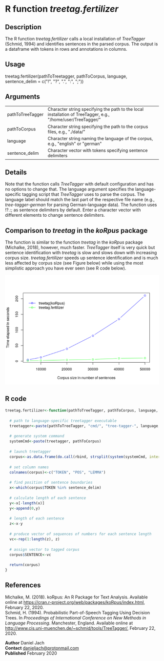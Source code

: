 R function *treetag.fertilizer*
================

Description
-----------

The R function *treetag.fertilizer* calls a local installation of *TreeTagger* (Schmid, 1994) and identifies sentences in the parsed corpus. The output is a dataframe with tokens in rows and annotations in columns.

Usage
-----

treetag.fertilizer(pathToTreetagger, pathToCorpus, language, sentence\_delim = c("!", "?", ".", ":", ";"))

Arguments
---------

<table>
<colgroup>
<col width="9%" />
<col width="90%" />
</colgroup>
<tbody>
<tr class="odd">
<td>pathToTreeTagger</td>
<td>Character string specifying the path to the local installation of TreeTagger, e.g., &quot;/home/user/TreeTagger/&quot;</td>
</tr>
<tr class="even">
<td>pathToCorpus</td>
<td>Character string specifying the path to the corpus files, e.g., &quot;./data/&quot;</td>
</tr>
<tr class="odd">
<td>language</td>
<td>Character string naming the language of the corpus, e.g., &quot;english&quot; or &quot;german&quot;</td>
</tr>
<tr class="even">
<td>sentence_delim</td>
<td>Character vector with tokens specifying sentence delimiters</td>
</tr>
</tbody>
</table>

Details
-------

Note that the function calls *TreeTagger* with default configuration and has no options to change that. The language argument specifies the language-specific tagging script that *TreeTagger* uses to parse the corpus. The language label should match the last part of the respective file name (e.g., *tree-tagger-german* for parsing German-language data). The function uses !?.:; as sentence delimiters by default. Enter a character vector with different elements to change sentence delimiters.

Comparison to *treetag* in the *koRpus* package
-----------------------------------------------

The function is similar to the function *treetag* in the *koRpus* package (Michalke, 2018), however, much faster. *TreeTagger* itself is very quick but sentence identification with *treetag* is slow and slows down with increasing corpus size. *treetag.fertilizer* speeds up sentence identification and is much less affected by corpus size (see Figure below) while using the most simplistic approach you have ever seen (see R code below).

![](README_files/figure-markdown_github/plot-1.png)

R code
------

``` r
treetag.fertilizer<-function(pathToTreeTagger, pathToCorpus, language, sentence_delim = c("!", "?", ".", ":", ";")){
  
  # path to language-specific treetagger executable
  treetagger<-paste(pathToTreeTagger, "cmd/", "tree-tagger-", language, sep = "") 
  
  # generate system command
  systemCmd<-paste(treetagger, pathToCorpus) 
  
  # launch treetagger 
  corpus<-as.data.frame(do.call(rbind, strsplit(system(systemCmd, intern = TRUE), "\t")), stringsAsFactors = FALSE) 
  
  # set column names
  colnames(corpus)<-c("TOKEN", "POS", "LEMMA") 
  
  # find position of sentence boundaries
  x<-which(corpus$TOKEN %in% sentence_delim) 
  
  # calculate length of each sentence
  y<-x[-length(x)] 
  y<-append(0,y)
  
  # length of each sentence
  z<-x-y
  
  # produce vector of sequences of numbers for each sentence length
  vc<-rep(1:length(z), z) 
  
  # assign vector to tagged corpus
  corpus$SENTENCE<-vc 
  
  return(corpus)
}
```

References
----------

Michalke, M. (2018). koRpus: An R Package for Text Analysis. Available online at <https://cran.r-project.org/web/packages/koRpus/index.html>, February 22, 2020.<br> Schmid, H. (1994). Probabilistic Part-of-Speech Tagging Using Decision Trees. In *Proceedings of International Conference on New Methods in Language Processing*. Manchester, England. Available online at <http://www.cis.uni-muenchen.de/~schmid/tools/TreeTagger/>, February 22, 2020.

**Author** Daniel Jach<br> **Contact** danieljach@protonmail.com<br> **Published** February 2020
